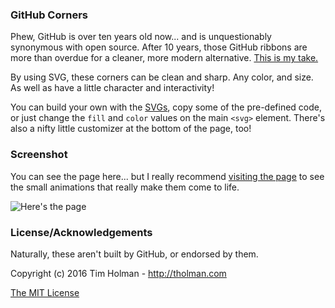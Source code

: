 ### GitHub Corners

Phew, GitHub is over ten years old now... and is unquestionably synonymous with open source. After 10 years, those GitHub ribbons are more than overdue for a cleaner, more modern alternative. [This is my take.](http://tholman.com/github-corners)

By using SVG, these corners can be clean and sharp. Any color, and size. As well as have a little character and interactivity!

You can build your own with the [SVGs](https://github.com/tholman/github-corners/tree/master/svg), copy some of the pre-defined code, or just change the `fill` and `color` values on the main `<svg>` element. There's also a nifty little customizer at the bottom of the page, too!

### Screenshot

You can see the page here... but I really recommend [visiting the page](http://tholman.com/github-corners) to see the small animations that really make them come to life.

![Here's the page](https://i.imgur.com/703iLiS.png)

### License/Acknowledgements

Naturally, these aren't built by GitHub, or endorsed by them.

Copyright (c) 2016 Tim Holman - http://tholman.com

[The MIT License](https://github.com/tholman/github-corners/blob/master/license.md)
